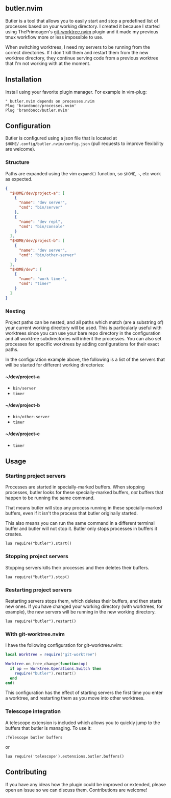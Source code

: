 butler.nvim
---

Butler is a tool that allows you to easily start and stop a predefined list of
processes based on your working directory. I created it because I started using
ThePrimeagen's
[git-worktree.nvim](http://github.com/ThePrimeagen/git-worktree.nvim) plugin
and it made my previous tmux workflow more or less impossible to use.

When switching worktrees, I need my servers to be running from the correct
directories. If I don't kill them and restart them from the new worktree
directory, they continue serving code from a previous worktree that I'm not
working with at the moment.

## Installation

Install using your favorite plugin manager. For example in vim-plug:

```vim
" butler.nvim depends on processes.nvim
Plug 'brandoncc/processes.nvim'
Plug 'brandoncc/butler.nvim'
```

## Configuration

Butler is configured using a json file that is located at
`$HOME/.config/butler.nvim/config.json` (pull requests to improve flexibility are welcome).

### Structure

Paths are expanded using the vim `expand()` function, so `$HOME`, `~`, etc work
as expected.

```json
{
  "$HOME/dev/project-a": [
    {
      "name": "dev server",
      "cmd": "bin/server"
    },
    {
      "name": "dev repl",
      "cmd": "bin/console"
    }
  ],
  "$HOME/dev/project-b": [
    {
      "name": "dev server",
      "cmd": "bin/other-server"
    }
  ],
  "$HOME/dev": [
    {
      "name": "work timer",
      "cmd": "timer"
    }
  ]
}
```

### Nesting

Project paths can be nested, and all paths which match (are a substring of) your
current working directory will be used. This is particularly useful with
worktrees since you can use your bare repo directory in the configuration and
all worktree subdirectories will inherit the processes. You can also set
processes for specific worktrees by adding configurations for their exact paths.

In the configuration example above,
the following is a list of the servers that will be started for different
working directories:

#### ~/dev/project-a

- `bin/server`
- `timer`

#### ~/dev/project-b

- `bin/other-server`
- `timer`

#### ~/dev/project-c

- `timer`

## Usage

### Starting project servers

Processes are started in specially-marked buffers. When stopping processes,
butler looks for these specially-marked buffers, *not* buffers that happen to be
running the same command.

That means butler will stop any process running in these specially-marked
buffers, even if it isn't the process that butler originally started.

This also means you can run the same command in a different terminal buffer and
butler will not stop it. Butler only stops processes in buffers it creates.

```vim
lua require("butler").start()
```

### Stopping project servers

Stopping servers kills their processes and then deletes their buffers.

```vim
lua require("butler").stop()
```

### Restarting project servers

Restarting servers stops them, which deletes their buffers, and then starts new
ones. If you have changed your working directory (with worktrees, for example),
the new servers will be running in the new working directory.

```vim
lua require("butler").restart()
```

### With git-worktree.nvim

I have the following configuration for git-worktree.nvim:

```lua
local Worktree = require("git-worktree")

Worktree.on_tree_change(function(op)
  if op == Worktree.Operations.Switch then
    require("butler").restart()
  end
end)
```

This configuration has the effect of starting servers the first time you enter a
worktree, and restarting them as you move into other worktrees.

### Telescope integration

A telescope extension is included which allows you to quickly jump to the
buffers that butler is managing. To use it:

```vim
:Telescope butler buffers
```

or

```vim
lua require('telescope').extensions.butler.buffers()
```

## Contributing

If you have any ideas how the plugin could be improved or extended, please open
an issue so we can discuss them. Contributions are welcome!
